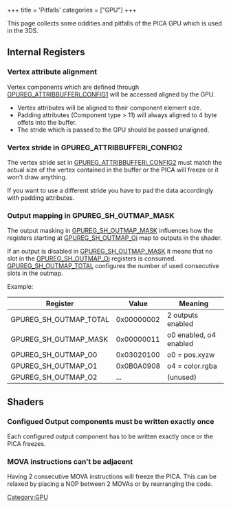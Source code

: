 +++
title = 'Pitfalls'
categories = ["GPU"]
+++

This page collects some oddities and pitfalls of the PICA GPU which is
used in the 3DS.

## Internal Registers

### Vertex attribute alignment

Vertex components which are defined through
[GPUREG_ATTRIBBUFFERi_CONFIG1](GPU/Internal_Registers#gpureg_attribbufferi_config1 "wikilink")
will be accessed aligned by the GPU.

- Vertex attributes will be aligned to their component element size.
- Padding attributes (Component type \> 11) will always aligned to 4
  byte offets into the buffer.
- The stride which is passed to the GPU should be passed unaligned.

### Vertex stride in GPUREG_ATTRIBBUFFERi_CONFIG2

The vertex stride set in
[GPUREG_ATTRIBBUFFERi_CONFIG2](GPU/Internal_Registers#gpureg_attribbufferi_config2 "wikilink")
must match the actual size of the vertex contained in the buffer or the
PICA will freeze or it won't draw anything.

If you want to use a different stride you have to pad the data
accordingly with padding attributes.

### Output mapping in GPUREG_SH_OUTMAP_MASK

The output masking in
[GPUREG_SH_OUTMAP_MASK](GPU/Internal_Registers#gpureg_sh_outmap_mask "wikilink")
influences how the registers starting at
[GPUREG_SH_OUTMAP_Oi](GPU/Internal_Registers#gpureg_sh_outmap_oi "wikilink")
map to outputs in the shader.

If an output is disabled in
[GPUREG_SH_OUTMAP_MASK](GPU/Internal_Registers#gpureg_sh_outmap_mask "wikilink")
it means that no slot in the
[GPUREG_SH_OUTMAP_Oi](GPU/Internal_Registers#gpureg_sh_outmap_oi "wikilink")
registers is consumed.
[GPUREG_SH_OUTMAP_TOTAL](GPU/Internal_Registers#gpureg_sh_outmap_total "wikilink")
configures the number of used consecutive slots in the outmap.

Example:

| Register               | Value      | Meaning                |
|------------------------|------------|------------------------|
| GPUREG_SH_OUTMAP_TOTAL | 0x00000002 | 2 outputs enabled      |
| GPUREG_SH_OUTMAP_MASK  | 0x00000011 | o0 enabled, o4 enabled |
| GPUREG_SH_OUTMAP_O0    | 0x03020100 | o0 = pos.xyzw          |
| GPUREG_SH_OUTMAP_O1    | 0x0B0A0908 | o4 = color.rgba        |
| GPUREG_SH_OUTMAP_O2    | ...        | (unused)               |

## Shaders

### Configued Output components must be written exactly once

Each configured output component has to be written exactly once or the
PICA freezes.

### MOVA instructions can't be adjacent

Having 2 consecutive MOVA instructions will freeze the PICA. This can be
relaxed by placing a NOP between 2 MOVAs or by rearranging the code.

[Category:GPU](Category:GPU "wikilink")
